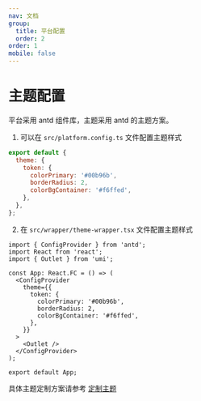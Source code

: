 ```yaml
---
nav: 文档
group:
  title: 平台配置
  order: 2
order: 1
mobile: false
---
```


# 主题配置

平台采用 antd 组件库，主题采用 antd 的主题方案。

1. 可以在 `src/platform.config.ts` 文件配置主题样式

```js
export default {
  theme: {
    token: {
      colorPrimary: '#00b96b',
      borderRadius: 2,
      colorBgContainer: '#f6ffed',
    },
  },
};
```

2. 在 `src/wrapper/theme-wrapper.tsx` 文件配置主题样式

```tsx | pure
import { ConfigProvider } from 'antd';
import React from 'react';
import { Outlet } from 'umi';

const App: React.FC = () => (
  <ConfigProvider
    theme={{
      token: {
        colorPrimary: '#00b96b',
        borderRadius: 2,
        colorBgContainer: '#f6ffed',
      },
    }}
  >
    <Outlet />
  </ConfigProvider>
);

export default App;
```

具体主题定制方案请参考 [定制主题](https://ant.design/docs/react/customize-theme-cn)
